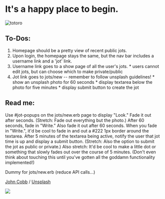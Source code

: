 # It's a happy place to begin.

![totoro](https://i.pinimg.com/474x/b6/64/2d/b6642de3ecb4c4c9c754336ce91889b7--totoro-cute-miyazaki-illustration.jpg)

## To-Dos:
  1. Homepage should be a pretty view of recent public jots.
  2. Upon login, the homepage stays the same, but the nav bar includes a username link and a 'jot' link.
  3. Username link goes to a show page of all the user's jots.
    * users cannot edit jots, but can choose which to make private/public
  4. Jot link goes to jots/new -- remember to follow unsplash guidelines!
    * show an unsplash photo for 60 seconds
    * display textarea below the photo for five minutes
    * display submit button to create the jot

## Read me:
Use #jot-popups on the jots/new.erb page to display "Look."
Fade it out after seconds. (Stretch: Fade out everything but the photo.)
After 60 seconds, fade in "Write." Also fade it out after 60 seconds.
When you fade in "Write.", it'd be cool to fade in and out a #222 1px
border around the textarea.
After 5 minutes of the textarea being active, notify the user that jot
time is up and display a submit button. (Stretch: Also the option to
submit the jot as public or private.)
Also stretch: It'd be cool to make a little dot or something that slowly
fades out over the course of 5 minutes. (Don't even think about touching
this until you've gotten all the goddamn functionality implemented!)



Dummy for jots/new.erb (reduce API calls...)
<div class="container">
   <div class="jot-block">
    <p class="right photog-attribution"><a href="https://unsplash.com/@johncobb">John Cobb</a> / <a href="https://unsplash.com/">Unsplash</a></p>
    <img class="unsplashed" src="https://images.unsplash.com/photo-1428542170253-0d2f063e92c2?ixlib=rb-0.3.5&q=80&fm=jpg&crop=entropy&cs=tinysrgb&w=1080&fit=max&s=433878ac7cefa63381b5bd0d265e0040">
  </div>
